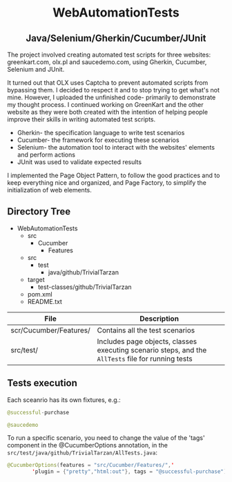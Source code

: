 <h1 align="center">WebAutomationTests</h1>
<h2 align="center">Java/Selenium/Gherkin/Cucumber/JUnit</h2>


The project involved creating automated test scripts for three websites: greenkart.com, olx.pl and saucedemo.com, using Gherkin, Cucumber, Selenium and JUnit.

It turned out that OLX uses Captcha to prevent automated scripts from bypassing them. I decided to respect it and to stop trying to get what's not mine. However, I uploaded the unfinished code- primarily to demonstrate my thought process. 
I continued working on GreenKart and the other website as they were both created with the intention of helping people improve their skills in writing automated test scripts.

- Gherkin- the specification language to write test scenarios
- Cucumber- the framework for executing these scenarios 
- Selenium- the automation tool to interact with the websites' elements and perform actions 
- JUnit was used to validate expected results

I implemented the Page Object Pattern, to follow the good practices and to keep everything nice and organized, and Page Factory, to simplify the initialization of web elements.

## Directory Tree

- WebAutomationTests
  - src
    - Cucumber
      - Features
  - src
    - test
      - java/github/TrivialTarzan
  - target
    - test-classes/github/TrivialTarzan
  - pom.xml
  - README.txt



| File | Description |
| ------ | ------ |
| scr/Cucumber/Features/ | Contains all the test scenarios |
| src/test/| Includes page objects, classes executing scenario steps, and the `AllTests` file for running tests |

## Tests execution

Each sceanrio has its own fixtures, e.g.:

```java
@successful-purchase
```
```java
@saucedemo
```

To run a specific scenario, you need to change the value of the 'tags' component in the @CucumberOptions annotation, in the ```src/test/java/github/TrivialTarzan/AllTests.java```:

```java
@CucumberOptions(features = "src/Cucumber/Features/",'
        'plugin = {"pretty","html:out"}, tags = "@successful-purchase")
```
